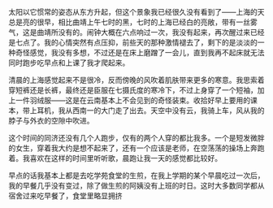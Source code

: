 太阳以它惯常的姿态从东方升起，但这个景象我已经很久没有看到了——上海的天总是亮的很早，相比曲靖上午七时的黑，七时的上海已经白的亮敞，带有一丝雾气，这是曲靖所没有的。闹钟大概在六点响过一次，我没有起来，再次醒过来已经是七点了。我的心情突然有点压抑，前些天的那种激情褪去了，剩下的是淡淡的一种奇怪感觉，我没有多想，不过还是在床上磨蹭了一会儿，直到我再不起床就无法同时跑步吃早点和上课了我才爬起来。

清晨的上海感觉起来不是很冷，反而傍晚的风吹着肌肤带来更多的寒意。我思索着穿短裤还是长裤，最终还是臣服在七摄氏度的寒冷下，不过上身穿了一个短袖，加上一件羽绒服——这是在云南基本上不会见到的奇怪装束。收拾好早上要用的课本，带上耳机，我从西南一的大门走了出去。天空中没有云，我骑上车，风从我的脖子与外衣的空隙中吹进。 

这个时间的同济还没有几个人跑步，仅有的两个人穿的都比我多。一个是短发微胖的女生，穿着我大约是想不起来了，还有一个应该是老师，在空荡荡的操场上奔跑着。我喜欢在这样的时间里听听歌，晨跑让我一天的感觉都比较好。

早点的话我基本上都是去吃学苑食堂的生煎，在我上学期的某个早晨吃过一次后，我的早餐几乎没有变过，除了做生煎的阿姨没有上班的时日。这时大多数同学都从宿舍过来吃早餐了，食堂里略显拥挤